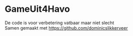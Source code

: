 # GameUit4Havo
De code is voor verbetering vatbaar maar niet slecht <br />
Samen gemaakt met https://github.com/dominicslikkerveer
